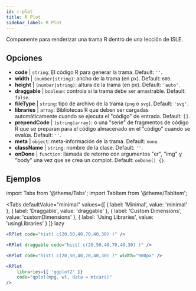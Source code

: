 ```yaml
---
id: r-plot
title: R Plot
sidebar_label: R Plot
---
```


Componente para renderizar una trama R dentro de una lección de ISLE.

## Opciones

* __code__ | `string`: El código R para generar la trama. Default: `''`.
* __width__ | `(number|string)`: ancho de la trama (en px). Default: `600`.
* __height__ | `(number|string)`: altura de la trama (en px). Default: `'auto'`.
* __draggable__ | `boolean`: controla si la trama debe ser arrastrable. Default: `false`.
* __fileType__ | `string`: tipo de archivo de la trama (`png` o `svg`). Default: `'svg'`.
* __libraries__ | `array`: Bibliotecas R que deben ser cargadas automáticamente cuando se ejecuta el "código" de entrada. Default: `[]`.
* __prependCode__ | `(string|array)`: o una "serie" de fragmentos de código R que se preparan para el código almacenado en el "código" cuando se evalúa. Default: `''`.
* __meta__ | `object`: meta-información de la trama. Default: `none`.
* __className__ | `string`: nombre de la clase. Default: `''`.
* __onDone__ | `function`: llamada de retorno con argumentos "er", "img" y "body" una vez que se crea un complot. Default: `onDone() {}`.


## Ejemplos

import Tabs from '@theme/Tabs';
import TabItem from '@theme/TabItem';

<Tabs
    defaultValue="minimal"
    values={[
        { label: 'Minimal', value: 'minimal' },
        { label: 'Draggable', value: 'draggable' },
        { label: 'Custom Dimensions', value: 'customDimensions' },
        { label: 'Using Libraries', value: 'usingLibraries' }
    ]}
    lazy
>

<TabItem value="minimal" >

```jsx live
<RPlot code="hist( c(20,50,40,70,40,30) )" />
```

</TabItem>

<TabItem value="draggable" >

```jsx live
<RPlot draggable code="hist( c(20,50,40,70,40,30) )" />
```

</TabItem>

<TabItem value="customDimensions" >

```jsx live
<RPlot code="hist( c(20,50,40,70,40,30) )" width="900px" />
```

</TabItem>

<TabItem value="usingLibraries" >

```jsx live
<RPlot 
    libraries={[ 'ggplot2' ]}
    code="qplot(mpg, wt, data = mtcars)" 
/>
```

</TabItem>

</Tabs>
